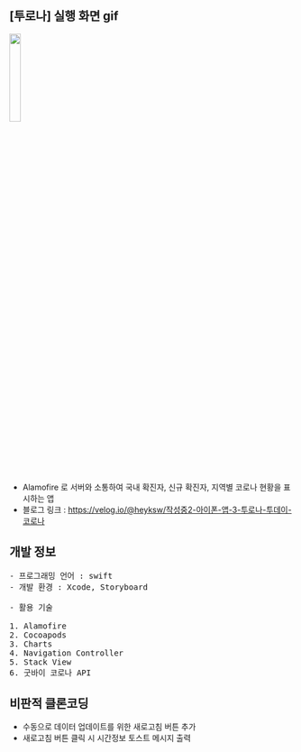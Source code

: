 ## [투로나] 실행 화면 gif

<img src="https://user-images.githubusercontent.com/61315014/143833746-a0e234e1-bfb4-45e1-8846-c7a579acc16f.gif" width = "20%">

- Alamofire 로 서버와 소통하여 국내 확진자, 신규 확진자, 지역별 코로나 현황을 표시하는 앱
- 블로그 링크 : https://velog.io/@heyksw/작성중2-아이폰-앱-3-투로나-투데이-코로나

## 개발 정보
<pre>
- 프로그래밍 언어 : swift
- 개발 환경 : Xcode, Storyboard

- 활용 기술

1. Alamofire
2. Cocoapods
3. Charts
4. Navigation Controller
5. Stack View
6. 굿바이 코로나 API
</pre>

## 비판적 클론코딩

- 수동으로 데이터 업데이트를 위한 새로고침 버튼 추가
- 새로고침 버튼 클릭 시 시간정보 토스트 메시지 출력
